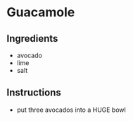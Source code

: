 # Guacamole
## Ingredients
* avocado
* lime
* salt
## Instructions
* put three avocados into a HUGE bowl
